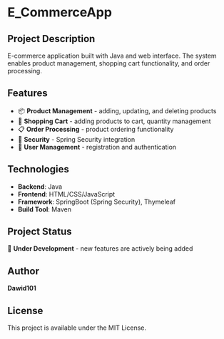 # E_CommerceApp

## Project Description
E-commerce application built with Java and web interface. The system enables product management, shopping cart functionality, and order processing.

## Features
- 📦 **Product Management** - adding, updating, and deleting products
- 🛒 **Shopping Cart** - adding products to cart, quantity management
- 📋 **Order Processing** - product ordering functionality
- 🔐 **Security** - Spring Security integration
- 👤 **User Management** - registration and authentication

## Technologies
- **Backend**: Java
- **Frontend**: HTML/CSS/JavaScript
- **Framework**: SpringBoot (Spring Security), Thymeleaf
- **Build Tool**: Maven

## Project Status
🚧 **Under Development** - new features are actively being added

## Author
**Dawid101**

## License
This project is available under the MIT License.